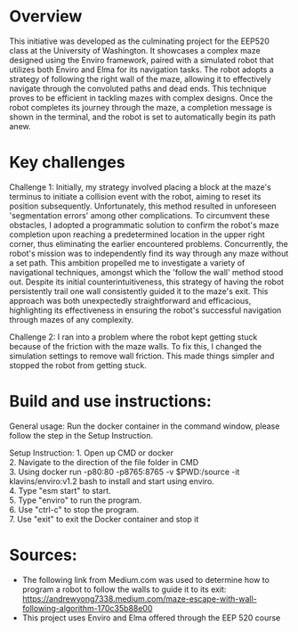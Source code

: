 Overview
===

This initiative was developed as the culminating project for the EEP520 class at the University of Washington. It showcases a complex maze designed using the Enviro framework, paired with a simulated robot that utilizes both Enviro and Elma for its navigation tasks. The robot adopts a strategy of following the right wall of the maze, allowing it to effectively navigate through the convoluted paths and dead ends. This technique proves to be efficient in tackling mazes with complex designs. Once the robot completes its journey through the maze, a completion message is shown in the terminal, and the robot is set to automatically begin its path anew.

Key challenges
===

Challenge 1:
Initially, my strategy involved placing a block at the maze's terminus to initiate a collision event with the robot, aiming to reset its position subsequently. Unfortunately, this method resulted in unforeseen 'segmentation errors' among other complications. To circumvent these obstacles, I adopted a programmatic solution to confirm the robot's maze completion upon reaching a predetermined location in the upper right corner, thus eliminating the earlier encountered problems. Concurrently, the robot's mission was to independently find its way through any maze without a set path. This ambition propelled me to investigate a variety of navigational techniques, amongst which the 'follow the wall' method stood out. Despite its initial counterintuitiveness, this strategy of having the robot persistently trail one wall consistently guided it to the maze's exit. This approach was both unexpectedly straightforward and efficacious, highlighting its effectiveness in ensuring the robot's successful navigation through mazes of any complexity.

Challenge 2:
I ran into a problem where the robot kept getting stuck because of the friction with the maze walls. To fix this, I changed the simulation settings to remove wall friction. This made things simpler and stopped the robot from getting stuck.


Build and use instructions:
===
General usage:
	Run the docker container in the command window, please follow the step in the Setup Instruction.

Setup Instruction:
	1. Open up CMD or docker  
      2. Navigate to the direction of the file folder in CMD  
      3. Using docker run -p80:80 -p8765:8765 -v $PWD:/source -it klavins/enviro:v1.2 bash to install and start using enviro.  
      4. Type "esm start" to start.  
      5. Type "enviro" to run the program.   
      6. Use "ctrl-c" to stop the program.  
      7. Use "exit" to exit the Docker container and stop it  

Sources:
===
- The following link from Medium.com was used to determine how to program a robot to follow the walls to guide it to its exit: https://andrewyong7338.medium.com/maze-escape-with-wall-following-algorithm-170c35b88e00
- This project uses Enviro and Elma offered through the EEP 520 course
